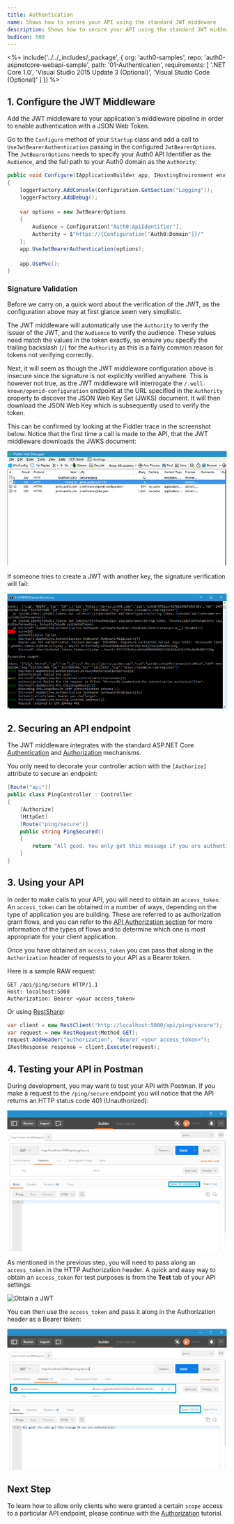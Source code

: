 ```yaml
---
title: Authentication
name: Shows how to secure your API using the standard JWT middeware
description: Shows how to secure your API using the standard JWT middeware.
budicon: 500
---
```


<%= include('../../_includes/_package', {
  org: 'auth0-samples',
  repo: 'auth0-aspnetcore-webapi-sample',
  path: '01-Authentication',
  requirements: [
    '.NET Core 1.0',
    'Visual Studio 2015 Update 3 (Optional)',
    'Visual Studio Code (Optional)'
  ]
}) %>

## 1. Configure the JWT Middleware

Add the JWT middleware to your application's middleware pipeline in order to enable authentication with a JSON Web Token.

Go to the `Configure` method of your `Startup` class and add a call to `UseJwtBearerAuthentication` passing in the configured `JwtBearerOptions`. The `JwtBearerOptions` needs to specify your Auth0 API Identifier as the `Audience`, and the full path to your Auth0 domain as the `Authority`:

```csharp
public void Configure(IApplicationBuilder app, IHostingEnvironment env, ILoggerFactory loggerFactory)
{
    loggerFactory.AddConsole(Configuration.GetSection("Logging"));
    loggerFactory.AddDebug();

    var options = new JwtBearerOptions
    {
        Audience = Configuration["Auth0:ApiIdentifier"],
        Authority = $"https://{Configuration["Auth0:Domain"]}/"
    };
    app.UseJwtBearerAuthentication(options);

    app.UseMvc();
}
```

### Signature Validation

Before we carry on, a quick word about the verification of the JWT, as the configuration above may at first glance seem very simplistic.

The JWT middleware will automatically use the `Authority` to verify the issuer of the JWT, and the `Audience` to verify the audience. These values need match the values in the token exactly, so ensure you specify the trailing backslash (`/`) for the `Authority` as this is a fairly common reason for tokens not verifying correctly.

Next, it will seem as though the JWT middleware configuration above is insecure since the signature is not explicitly verified anywhere. This is however not true, as the JWT middleware will interrogate the `/.well-known/openid-configuration` endpoint at the URL specified in the `Authority` property to discover the JSON Web Key Set (JWKS) document. It will then download the JSON Web Key which is subsequently used to verify the token.

This can be confirmed by looking at the Fiddler trace in the screenshot below. Notice that the first time a call is made to the API, that the JWT middleware downloads the JWKS document:

![Fiddler trace of retrieval of JWK](/media/articles/server-apis/aspnet-core-webapi/fiddler.png)

If someone tries to create a JWT with another key, the signature verification will fail:

![Console output with incorrectly signed JWT](/media/articles/server-apis/aspnet-core-webapi/console-output.png)

## 2. Securing an API endpoint

The JWT middleware integrates with the standard ASP.NET Core [Authentication](https://docs.microsoft.com/en-us/aspnet/core/security/authentication/) and [Authorization](https://docs.microsoft.com/en-us/aspnet/core/security/authorization/) mechanisms.

You only need to decorate your controller action with the `[Authorize]` attribute to secure an endpoint:

```csharp
[Route("api")]
public class PingController : Controller
{
    [Authorize]
    [HttpGet]
    [Route("ping/secure")]
    public string PingSecured()
    {
        return "All good. You only get this message if you are authenticated.";
    }
}
```

## 3. Using your API

In order to make calls to your API, you will need to obtain an `access_token`. An `access_token` can be obtained in a number of ways, depending on the type of application you are building. These are referred to as authorization grant flows, and you can refer to the [API Authorization section](/api-auth) for more information of the types of flows and to determine which one is most appropriate for your client application.

Once you have obtained an `access_token` you can pass that along in the `Authorization` header of requests to your API as a Bearer token.

Here is a sample RAW request:

```text
GET /api/ping/secure HTTP/1.1
Host: localhost:5000
Authorization: Bearer <your access_token>
```

Or using [RestSharp](http://restsharp.org/):

```csharp
var client = new RestClient("http://localhost:5000/api/ping/secure");
var request = new RestRequest(Method.GET);
request.AddHeader("authorization", "Bearer <your access_token>");
IRestResponse response = client.Execute(request);
```

## 4. Testing your API in Postman

During development, you may want to test your API with Postman. If you make a request to the `/ping/secure` endpoint you will notice that the API returns an HTTP status code 401 (Unauthorized):

![Unauthorized request in Postman](/media/articles/server-apis/aspnet-core-webapi/postman-not-authorized.png)

As mentioned in the previous step, you will need to pass along an `access_token` in the HTTP Authorization header. A quick and easy way to obtain an `access_token` for test purposes is from the __Test__ tab of your API settings: 

![Obtain a JWT](/media/articles/server-apis/aspnet-core-webapi/request-access-token.png)

You can then use the `access_token` and pass it along in the Authorization header as a Bearer token:

![Authorized request in Postman](/media/articles/server-apis/aspnet-core-webapi/postman-authorized.png)

## Next Step

To learn how to allow only clients who were granted a certain `scope` access to a particular API endpoint, please continue with the [Authorization](/quickstart/backend/aspnet-core-webapi/02-authorization) tutorial.
